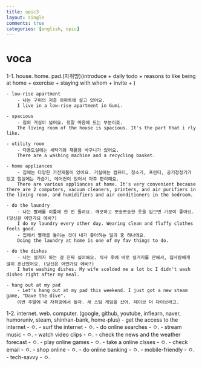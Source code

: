 ```yaml
---
title: opic3
layout: single
comments: true
categories: [english, opic]
---
```


# voca

1-1. house. home. pad.(자취방)(introduce + daily todo + reasons to like being at home + exercise + staying with whom + invite + )

    - low-rise apartment 
        - 나는 구미의 저층 아파트에 살고 있어요.
        I live in a low-rise apartment in Gumi.

    - spacious 
        - 집의 거실이 넓어요. 정말 마음에 드는 부분이죠.
        The living room of the house is spacious. It's the part that i rly like.

    - utility room 
        - 다용도실에는 세탁기와 재활용 바구니가 있어요. 
        There are a washing machine and a recycling basket.

    - home appliances
        - 집에는 다양한 가전제품이 있어요. 거실에는 컴퓨터, 청소기, 프린터, 공기청정기가 있고 침실에는 가습기, 에어컨이 있어서 아주 편리해요.
        There are various appliances at home. It's very convenient because there are 2 computers, vacuum cleaners, printers, and air purifiers in the living room, and humidifiers and air conditioners in the bedroom.

    - do the laundry
        - 나는 빨래를 이틀에 한 번 돌려요. 깨끗하고 뽀송뽀송한 옷을 입으면 기분이 좋아요. (당신은 어떤가요 에바?)
        I do my laundry every other day. Wearing clean and fluffy clothes feels good. 
        - 집에서 빨래를 돌리는 것이 내가 좋아하는 일과 중 하나에요.
        Doing the laundry at home is one of my fav things to do.

    - do the dishes
        - 나는 설거지 하는 걸 진짜 싫어해요. 식사 후에 바로 설거지를 안해서, 집사람에게 많이 혼났었어요. (당신은 어떤가요 에바?)
        I hate washing dishes. My wife scolded me a lot bc I didn't wash dishes right after my meal.

    - hang out at my pad
        - Let's hang out at my pad this weekend. I just got a new steam game, "Dave the dive".
        이번 주말에 내 자취방에서 놀자. 새 스팀 게임을 샀어. 데이브 더 다이브라고.

1-2. internet. web. computer. (google, github, youtube, inflearn, naver, humoruniv, steam, shinhan-bank, home-plus)
    - get the access to the internet
        - ㅇ.
    - surf the internet
        - ㅇ.
    - do online searches
        - ㅇ.
    - stream music
        - ㅇ.
    - watch video clips
        - ㅇ.
    - check the news and the weather forecast
        - ㅇ.
    - play online games
        - ㅇ.
    - take a online clsses
        - ㅇ.
    - check email
        - ㅇ.
    - shop online
        - ㅇ.
    - do online banking
        - ㅇ.
    - mobile-friendly
        - ㅇ.
    - tech-savvy
        - ㅇ.